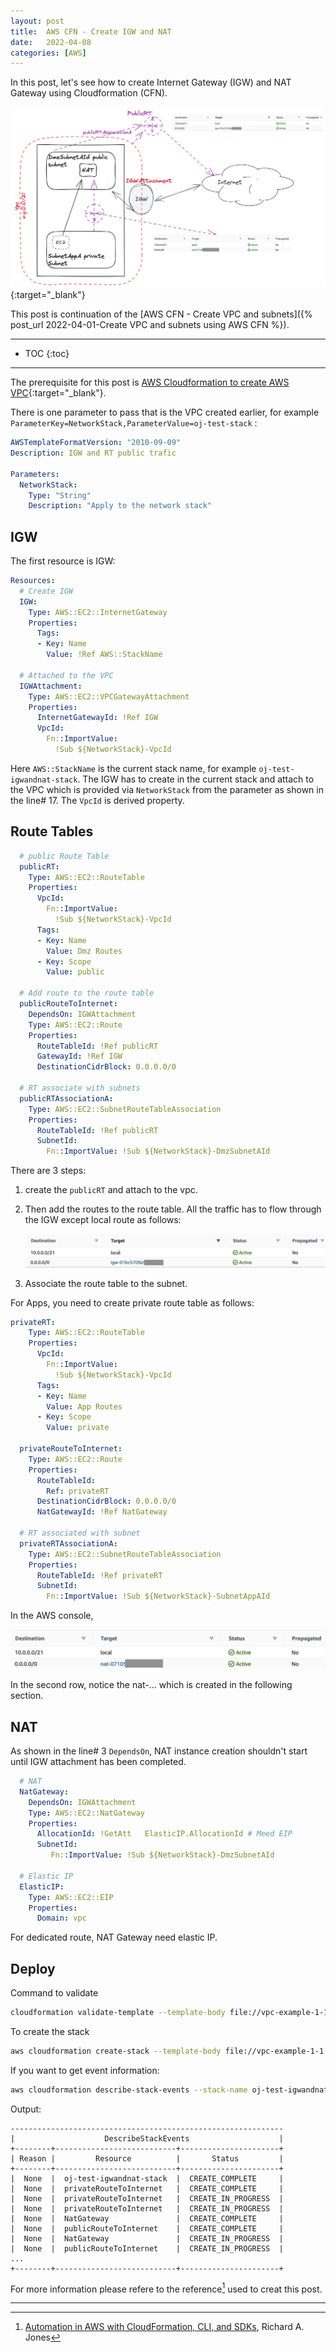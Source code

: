 ```yaml
---
layout: post
title:  AWS CFN - Create IGW and NAT
date:   2022-04-08
categories: [AWS]
---
```




In this post, let's see how to create Internet Gateway (IGW) and NAT Gateway using Cloudformation (CFN). 

[![Fig.1: Architect Diagram](/assets/images/2022-04-08-Create-IGWndNAT-using-AWS/image-20220410104530855.png)](/assets/images/2022-04-08-Create-IGWndNAT-using-AWS/image-20220410104530855.png){:target="_blank"}

This post is continuation of the [AWS CFN - Create VPC and subnets]({% post_url 2022-04-01-Create VPC and subnets using AWS CFN %}).

<!--more-->

------

* TOC
{:toc}
------

The prerequisite for this post is [AWS Cloudformation to create AWS VPC](https://ojitha.blogspot.com/2021/06/aws-cloudformation-to-create-aws-vpc.html){:target="_blank"}.

There is one parameter to pass that is the VPC created earlier, for example `ParameterKey=NetworkStack,ParameterValue=oj-test-stack` :

```yaml
AWSTemplateFormatVersion: "2010-09-09"
Description: IGW and RT public trafic

Parameters:
  NetworkStack:
    Type: "String"
    Description: "Apply to the network stack"
```

## IGW

The first resource is IGW:

```yaml
Resources:
  # Create IGW 
  IGW:
    Type: AWS::EC2::InternetGateway
    Properties:
      Tags:
      - Key: Name
        Value: !Ref AWS::StackName

  # Attached to the VPC      
  IGWAttachment:
    Type: AWS::EC2::VPCGatewayAttachment
    Properties:
      InternetGatewayId: !Ref IGW
      VpcId:
        Fn::ImportValue:
          !Sub ${NetworkStack}-VpcId 
```

Here `AWS::StackName` is the current stack name, for example `oj-test-igwandnat-stack`. The IGW has to create in the current stack and attach to the VPC which is provided via `NetworkStack` from the parameter as shown in the line# 17. The `VpcId` is derived property.

## Route Tables

```yaml
  # public Route Table
  publicRT:
    Type: AWS::EC2::RouteTable   
    Properties:
      VpcId: 
        Fn::ImportValue:
          !Sub ${NetworkStack}-VpcId
      Tags:
      - Key: Name
        Value: Dmz Routes
      - Key: Scope
        Value: public    

  # Add route to the route table                   
  publicRouteToInternet:
    DependsOn: IGWAttachment
    Type: AWS::EC2::Route
    Properties:
      RouteTableId: !Ref publicRT
      GatewayId: !Ref IGW
      DestinationCidrBlock: 0.0.0.0/0

  # RT associate with subnets
  publicRTAssociationA:
    Type: AWS::EC2::SubnetRouteTableAssociation
    Properties:
      RouteTableId: !Ref publicRT
      SubnetId: 
        Fn::ImportValue: !Sub ${NetworkStack}-DmzSubnetAId
```

There are 3 steps:

1. create the `publicRT` and attach to the vpc. 

2. Then add the routes to the route table. All the traffic has to flow through the IGW except local route as follows:

    ![publicRT](/assets/images/2022-04-08-Create-IGWndNAT-using-AWS/publicRT.jpg)

3. Associate the route table to the subnet. 

For Apps, you need to create private route table as follows:

```yaml
privateRT:
    Type: AWS::EC2::RouteTable
    Properties:
      VpcId: 
        Fn::ImportValue:
          !Sub ${NetworkStack}-VpcId
      Tags:
      - Key: Name
        Value: App Routes
      - Key: Scope
        Value: private

  privateRouteToInternet:
    Type: AWS::EC2::Route
    Properties:
      RouteTableId: 
        Ref: privateRT
      DestinationCidrBlock: 0.0.0.0/0
      NatGatewayId: !Ref NatGateway     

  # RT associated with subnet
  privateRTAssociationA:
    Type: AWS::EC2::SubnetRouteTableAssociation
    Properties:
      RouteTableId: !Ref privateRT
      SubnetId:
        Fn::ImportValue: !Sub ${NetworkStack}-SubnetAppAId 
```

In the AWS console,

![privateRT](/assets/images/2022-04-08-Create-IGWndNAT-using-AWS/privateRT.jpg)

In the second row, notice the nat-... which is created in the following section.

## NAT

As shown in the line# 3 `DependsOn`, NAT instance creation shouldn't start until IGW attachment has been completed.

```yaml
  # NAT
  NatGateway:
    DependsOn: IGWAttachment
    Type: AWS::EC2::NatGateway
    Properties:
      AllocationId: !GetAtt   ElasticIP.AllocationId # Meed EIP
      SubnetId:
         Fn::ImportValue: !Sub ${NetworkStack}-DmzSubnetAId      

  # Elastic IP
  ElasticIP:
    Type: AWS::EC2::EIP
    Properties:
      Domain: vpc    
```

For dedicated route, NAT Gateway need elastic IP.

## Deploy

Command to validate

```bash
cloudformation validate-template --template-body file://vpc-example-1-1.yaml
```

To create the stack

```bash
aws cloudformation create-stack --template-body file://vpc-example-1-1.yaml --parameters ParameterKey=NetworkStack,ParameterValue=oj-test-stack  --stack-name oj-test-igwandnat-stack
```

If you want to get event information:

```bash
aws cloudformation describe-stack-events --stack-name oj-test-igwandnat-stack --query 'StackEvents[].[{Resource:LogicalResourceId, Status:ResourceStatus, Reason:REsourceStatusReason}]' --output table
```

Output:

```
-------------------------------------------------------------
|                    DescribeStackEvents                    |
+--------+---------------------------+----------------------+
| Reason |         Resource          |       Status         |
+--------+---------------------------+----------------------+
|  None  |  oj-test-igwandnat-stack  |  CREATE_COMPLETE     |
|  None  |  privateRouteToInternet   |  CREATE_COMPLETE     |
|  None  |  privateRouteToInternet   |  CREATE_IN_PROGRESS  |
|  None  |  privateRouteToInternet   |  CREATE_IN_PROGRESS  |
|  None  |  NatGateway               |  CREATE_COMPLETE     |
|  None  |  publicRouteToInternet    |  CREATE_COMPLETE     |
|  None  |  NatGateway               |  CREATE_IN_PROGRESS  |
|  None  |  publicRouteToInternet    |  CREATE_IN_PROGRESS  |
...
+--------+---------------------------+----------------------+
```

For more information please refere to the reference[^1] used to creat this post.

---

[^1]: [Automation in AWS with CloudFormation, CLI, and SDKs](https://learning.oreilly.com/videos/automation-in-aws/9780134818313/), Richard A. Jones
